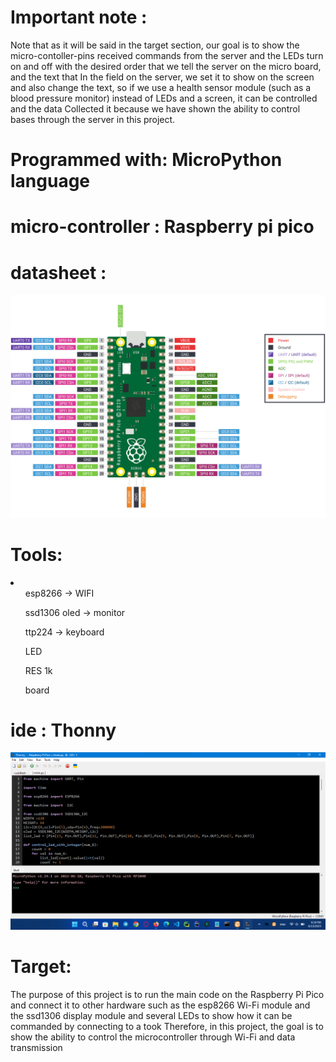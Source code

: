 # Important note :
Note that as it will be said in the target section, our goal is to show the micro-contoller-pins received commands from the server and the LEDs turn on and off with the desired order that we tell the server on the micro board, and the text that In the field on the server, we set it to show on the screen and also change the text, so if we use a health sensor module (such as a blood pressure monitor) instead of LEDs and a screen, it can be controlled and the data Collected it because we have shown the ability to control bases through the server in this project.

# Programmed with:  MicroPython language

# micro-controller : Raspberry pi pico 
# datasheet : 
![pico-pinout-datasheet](./img/pico-pinout-datasheet.svg)

# Tools:

<li>
  <ul>esp8266      ->  WIFI </ul>
  <ul>ssd1306 oled ->  monitor</ul>
  <ul>ttp224       ->  keyboard</ul>
  <ul>LED</ul>
  <ul>RES 1k</ul>
  <ul>board</ul>
</li>

# ide : Thonny
![ide](./img/Thonny_ide_main.png)

# Target:
The purpose of this project is to run the main code on the Raspberry Pi Pico and connect it to other hardware such as the esp8266 Wi-Fi module and the ssd1306 display module and several LEDs to show how it can be commanded by connecting to a took Therefore, in this project, the goal is to show the ability to control the microcontroller through Wi-Fi and data transmission

